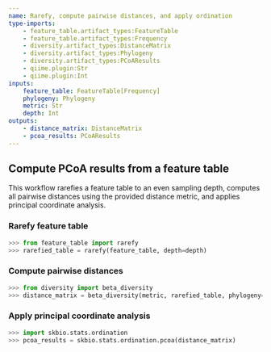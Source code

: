 ```yaml
---
name: Rarefy, compute pairwise distances, and apply ordination
type-imports:
    - feature_table.artifact_types:FeatureTable
    - feature_table.artifact_types:Frequency
    - diversity.artifact_types:DistanceMatrix
    - diversity.artifact_types:Phylogeny
    - diversity.artifact_types:PCoAResults
    - qiime.plugin:Str
    - qiime.plugin:Int
inputs:
    feature_table: FeatureTable[Frequency]
    phylogeny: Phylogeny
    metric: Str
    depth: Int
outputs:
    - distance_matrix: DistanceMatrix
    - pcoa_results: PCoAResults
---
```

## Compute PCoA results from a feature table

This workflow rarefies a feature table to an even sampling depth, computes all
pairwise distances using the provided distance metric, and applies principal
coordinate analysis.

### Rarefy feature table

```python
>>> from feature_table import rarefy
>>> rarefied_table = rarefy(feature_table, depth=depth)
```

### Compute pairwise distances

```python
>>> from diversity import beta_diversity
>>> distance_matrix = beta_diversity(metric, rarefied_table, phylogeny=phylogeny)
```

### Apply principal coordinate analysis

```python
>>> import skbio.stats.ordination
>>> pcoa_results = skbio.stats.ordination.pcoa(distance_matrix)
```
